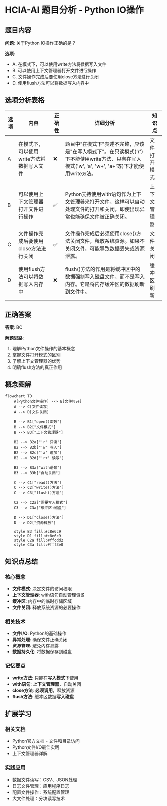 # HCIA-AI 题目分析 - Python IO操作

## 题目内容

**问题**: 关于Python IO操作正确的是？

**选项**:
- A. 在模式下，可以使用write方法将数据写入文件
- B. 可以使用上下文管理器打开文件进行操作
- C. 文件操作完成后要使用close方法进行关闭
- D. 使用flush方法可以将数据写入内存中

## 选项分析表格

| 选项 | 内容 | 正确性 | 详细分析 | 知识点 |
|------|------|--------|----------|--------|
| A | 在模式下，可以使用write方法将数据写入文件 | ❌ | 题目中"在模式下"表述不完整，应该是"在写入模式下"。在只读模式('r')下不能使用write方法，只有在写入模式('w', 'a', 'w+', 'a+'等)下才能使用write方法。 | 文件打开模式 |
| B | 可以使用上下文管理器打开文件进行操作 | ✅ | Python支持使用with语句作为上下文管理器来打开文件，这样可以自动处理文件的打开和关闭，即使出现异常也能确保文件被正确关闭。 | 上下文管理器 |
| C | 文件操作完成后要使用close方法进行关闭 | ✅ | 文件操作完成后必须使用close()方法关闭文件，释放系统资源。如果不关闭文件，可能导致数据丢失或资源泄露。 | 文件关闭 |
| D | 使用flush方法可以将数据写入内存中 | ❌ | flush()方法的作用是将缓冲区中的数据强制写入磁盘文件，而不是写入内存。它是将内存缓冲区的数据刷新到文件中。 | 缓冲区刷新 |

## 正确答案
**答案**: BC

**解题思路**: 
1. 理解Python文件操作的基本概念
2. 掌握文件打开模式的区别
3. 了解上下文管理器的优势
4. 明确flush方法的真正作用

## 概念图解

```mermaid
flowchart TD
    A[Python文件操作] --> B[文件打开]
    A --> C[文件读写]
    A --> D[文件关闭]
    
    B --> B1["open()函数"]
    B --> B2["文件模式"]
    B --> B3["上下文管理器"]
    
    B2 --> B2a["'r' 只读"]
    B2 --> B2b["'w' 写入"]
    B2 --> B2c["'a' 追加"]
    B2 --> B2d["'r+' 读写"]
    
    B3 --> B3a["with语句"]
    B3 --> B3b["自动关闭"]
    
    C --> C1["read()方法"]
    C --> C2["write()方法"]
    C --> C3["flush()方法"]
    
    C2 --> C2a["需要写入模式"]
    C3 --> C3a["缓冲区→磁盘"]
    
    D --> D1["close()方法"]
    D --> D2["资源释放"]
    
    style B3 fill:#c8e6c9
    style D1 fill:#c8e6c9
    style C2a fill:#ffcdd2
    style C3a fill:#fff3e0
```

## 知识点总结

### 核心概念
- **文件模式**: 决定文件的访问权限
- **上下文管理器**: with语句自动管理资源
- **缓冲区**: 内存中的临时存储区域
- **文件关闭**: 释放系统资源的必要操作

### 相关技术
- **文件I/O**: Python的基础操作
- **异常处理**: 确保文件正确关闭
- **资源管理**: 避免内存泄露
- **数据持久化**: 将数据保存到磁盘

### 记忆要点
- **write方法**: 只能在**写入模式**下使用
- **with语句**: **上下文管理器**，自动关闭
- **close方法**: **必须调用**，释放资源
- **flush方法**: 缓冲区数据**写入磁盘**

## 扩展学习

### 相关文档
- Python官方文档 - 文件和目录访问
- Python文件I/O最佳实践
- 上下文管理器详解

### 实践应用
- 数据文件读写：CSV、JSON处理
- 日志文件管理：应用程序日志
- 配置文件操作：系统配置管理
- 大文件处理：分块读写技术